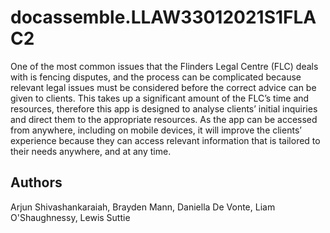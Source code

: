 # docassemble.LLAW33012021S1FLAC2

One of the most common issues that the Flinders Legal Centre (FLC) deals with is fencing disputes, and the process can be complicated because relevant legal issues must be considered before the correct advice can be given to clients. This takes up a significant amount of the FLC’s time and resources, therefore this app is designed to analyse clients’ initial inquiries and direct them to the appropriate resources. As the app can be accessed from anywhere, including on mobile devices, it will improve the clients’ experience because they can access relevant information that is tailored to their needs anywhere, and at any time.

## Authors
Arjun Shivashankaraiah, Brayden Mann, Daniella De Vonte, Liam O'Shaughnessy, Lewis Suttie


